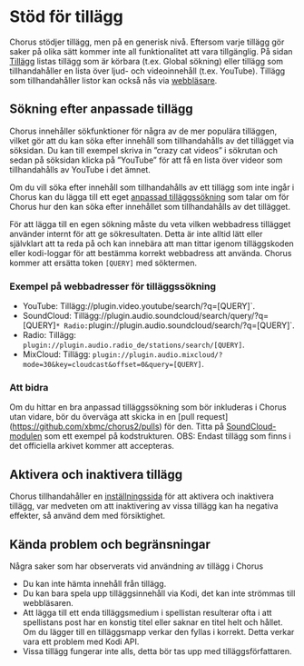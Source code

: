 # Stöd för tillägg

Chorus stödjer tillägg, men på en generisk nivå. Eftersom varje tillägg gör saker på olika sätt kommer inte all funktionalitet att vara
tillgänglig. På sidan [Tillägg](#addons/all) listas tillägg som är körbara (t.ex. Global sökning) eller tillägg som tillhandahåller
en lista över ljud- och videoinnehåll (t.ex. YouTube). Tillägg som tillhandahåller listor kan också nås via [webbläsare](#browser).

## Sökning efter anpassade tillägg

Chorus innehåller sökfunktioner för några av de mer populära tilläggen, vilket gör att du kan söka efter
innehåll som tillhandahålls av det tillägget via söksidan. Du kan till exempel skriva in ”crazy cat videos” i sökrutan
och sedan på söksidan klicka på ”YouTube” för att få en lista över videor som tillhandahålls av YouTube i det ämnet.

Om du vill söka efter innehåll som tillhandahålls av ett tillägg som inte ingår i Chorus kan du lägga till ett eget
[anpassad tilläggssökning](#settings/search) som talar om för Chorus hur den kan söka efter innehållet som tillhandahålls av det tillägget.

För att lägga till en egen sökning måste du veta vilken webbadress tillägget använder internt för att ge sökresultaten. Detta
är inte alltid lätt eller självklart att ta reda på och kan innebära att man tittar igenom tilläggskoden eller kodi-loggar för att bestämma
korrekt webbadress att använda. Chorus kommer att ersätta token `[QUERY]` med söktermen.

### Exempel på webbadresser för tilläggssökning

* YouTube: Tillägg://plugin.video.youtube/search/?q=[QUERY]`.
* SoundCloud: Tillägg://plugin.audio.soundcloud/search/query/?q=[QUERY]` * Radio: `plugin://plugin.audio.soundcloud/search/?q=[QUERY]`.
* Radio: Tillägg: `plugin://plugin.audio.radio_de/stations/search/[QUERY]`.
* MixCloud: Tillägg: `plugin://plugin.audio.mixcloud/?mode=30&key=cloudcast&offset=0&query=[QUERY]`.

### Att bidra

Om du hittar en bra anpassad tilläggssökning som bör inkluderas i Chorus utan vidare, bör du överväga att
skicka in en [pull request] (https://github.com/xbmc/chorus2/pulls) för den. Titta på [SoundCloud-modulen](https://github.com/xbmc/chorus2/blob/master/src/js/apps/addon/soundcloud/addon_soundcloud_app.js.coffee)
som ett exempel på kodstrukturen. OBS: Endast tillägg som finns i det officiella arkivet kommer att accepteras.

## Aktivera och inaktivera tillägg

Chorus tillhandahåller en [inställningssida](#settings/addons) för att aktivera och inaktivera tillägg, var medveten om att inaktivering av vissa
tillägg kan ha negativa effekter, så använd dem med försiktighet.

## Kända problem och begränsningar

Några saker som har observerats vid användning av tillägg i Chorus

* Du kan inte hämta innehåll från tillägg.
* Du kan bara spela upp tilläggsinnehåll via Kodi, det kan inte strömmas till webbläsaren.
* Att lägga till ett enda tilläggsmedium i spellistan resulterar ofta i att spellistans post har en konstig titel eller saknar en
  titel helt och hållet. Om du lägger till en tilläggsmapp verkar den fyllas i korrekt. Detta verkar vara ett problem med Kodi API.
* Vissa tillägg fungerar inte alls, detta bör tas upp med tilläggsförfattaren.